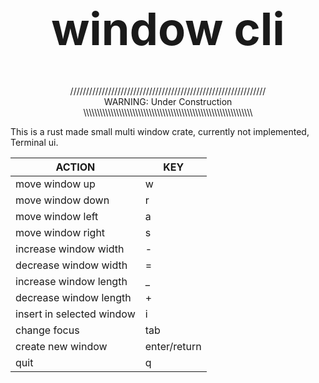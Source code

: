 <!-- https://codinhood.com/nano/git/center-images-text-github-readme-->
<h1 align="center" style="font-size:72px">window cli</h1>

<p align="center">
//////////////////////////////////////////////////////////////<br>
WARNING: Under Construction<br>
\\\\\\\\\\\\\\\\\\\\\\\\\\\\\\\\\\\\\\\\\\\\\\\\\\\\\\\\\\\\\\
</p>


This is a rust made small multi window crate, 
currently not implemented,
Terminal ui.


| ACTION | KEY |
|--------|-----|
| move window up | w |
| move window down | r |
| move window left| a |
| move window right | s |
| increase window width | - |
| decrease window width | = |
| increase window length | _ |
| decrease window length | + |
| insert in selected window | i |
| change focus | tab |
| create new window | enter/return |
| quit | q |
